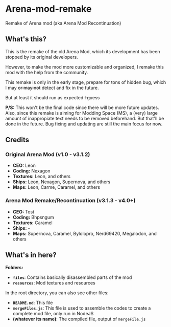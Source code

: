 # Arena-mod-remake
Remake of Arena mod (aka Arena Mod Recontinuation)

## What's this?
This is the remake of the old Arena Mod, which its development has been stopped by its original developers.

However, to make the mod more customizable and organized, I remake this mod with the help from the community.

This remake is only in the early stage, prepare for tons of hidden bug, which I may ~~or may not~~ detect and fix in the future.

But at least it should run as expected ~~I guess~~

**P/S:** This won't be the final code since there will be more future updates. Also, since this remake is aiming for Modding Space (MS), a (very) large amount of inappropiate text needs to be removed beforehand. But that'll be done in the future. Bug fixing and updating are still the main focus for now.

## Credits

### Original Arena Mod (v1.0 - v3.1.2)
* **CEO:** Leon
* **Coding:** Nexagon
* **Textures:** Leon, and others
* **Ships:** Leon, Nexagon, Supernova, and others
* **Maps:** Leon, Carme, Caramel, and others

### Arena Mod Remake/Recontinuation (v3.1.3 - v4.0+)
* **CEO:** Tost
* **Coding:** Bhpsngum
* **Textures:** Caramel
* **Ships:** -
* **Maps:** Supernova, Caramel, Bylolopro, Nerd69420, Megalodon, and others

## What's in here?
**Folders:**
* **`files`**: Contains basically disassembled parts of the mod
* **`resources`**: Mod textures and resources

In the root directory, you can also see other files:
* **`README.md`**: This file
* **`mergeFiles.js`**: This file is used to assemble the codes to create a complete mod file, only run in NodeJS
* **(whatever its name)**: The compiled file, output of `mergeFile.js`